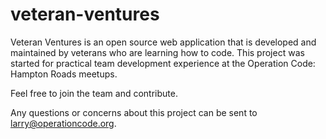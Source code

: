 # veteran-ventures
Veteran Ventures is an open source web application that is developed and maintained by veterans who are learning how to code. This project was started for practical team development experience at the Operation Code: Hampton Roads meetups.

Feel free to join the team and contribute.

Any questions or concerns about this project can be sent to larry@operationcode.org.
